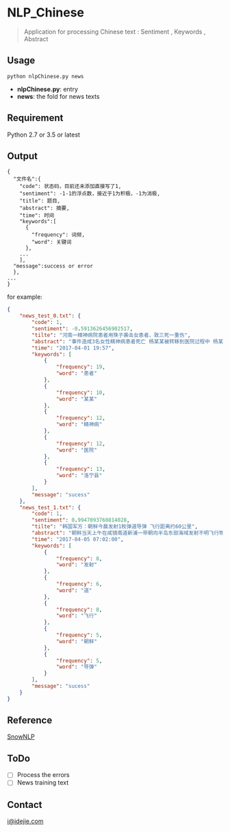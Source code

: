 # NLP_Chinese

> Application for processing Chinese text : Sentiment , Keywords , Abstract

## Usage

```shell
python nlpChinese.py news
```

- **nlpChinese.py**: entry
- **news**: the fold for news texts

## Requirement

Python 2.7 or 3.5 or latest

## Output

```
{
  "文件名":{
    "code": 状态码，目前还未添加直接写了1,
   	"sentiment": -1-1的浮点数，接近于1为积极，-1为消极,
    "title": 题目,
    "abstract": 摘要,
    "time": 时间
    "keywords":[
      {
        "frequency": 词频,
    	"word": 关键词
      },
    ...
    ],
  "message":success or error
  },
...
}
```



for example:

```json
{
    "news_test_0.txt": {  
        "code": 1,
        "sentiment": -0.5913626456902517,
        "tilte": "河南一精神病院患者用筷子袭击女患者，致三死一重伤",
        "abstract": "事件造成3名女性精神病患者死亡 杨某某被转移到医院过程中 杨某某家属与大众医院联系 并与医院工作人员一同将杨某某转移安置到该院“四防”病区 63岁的女患者云某某已死亡 ",
        "time": "2017-04-01 19:57",
        "keywords": [
            {
                "frequency": 19,
                "word": "患者"
            },
            {
                "frequency": 10,
                "word": "某某"
            },
            {
                "frequency": 12,
                "word": "精神病"
            },
            {
                "frequency": 12,
                "word": "医院"
            },
            {
                "frequency": 13,
                "word": "洛宁县"
            }
        ],
        "message": "sucess"
    },
    "news_test_1.txt": {
        "code": 1,
        "sentiment": 0.9947093760814028,
        "tilte": "韩国军方：朝鲜今晨发射1枚弹道导弹 飞行距离约60公里",
        "abstract": "朝鲜当天上午在咸镜南道新浦一带朝向半岛东部海域发射不明飞行物 因此当天发射的飞行物为潜射导弹的可能性较小 该飞行物为1枚弹道导弹 这是朝鲜于3月22日发射弹道导弹遭失败后时隔14天再次发射飞行物 朝方当天上午6时40分许发射的该飞行物 ",
        "time": "2017-04-05 07:02:00",
        "keywords": [
            {
                "frequency": 8,
                "word": "发射"
            },
            {
                "frequency": 6,
                "word": "道"
            },
            {
                "frequency": 8,
                "word": "飞行"
            },
            {
                "frequency": 5,
                "word": "朝鲜"
            },
            {
                "frequency": 5,
                "word": "导弹"
            }
        ],
        "message": "sucess"
    }
}
```



## Reference

[SnowNLP](https://github.com/isnowfy/snownlp)

## ToDo

- [ ] Process the errors
- [ ] News training text

## Contact

i@idejie.com